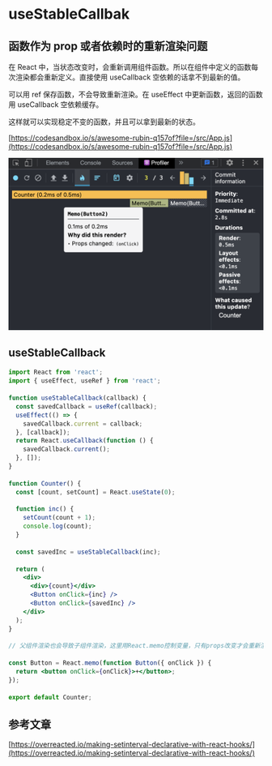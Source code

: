 # useStableCallbak

## 函数作为 prop 或者依赖时的重新渲染问题

在 React 中，当状态改变时，会重新调用组件函数。所以在组件中定义的函数每次渲染都会重新定义。直接使用 useCallback 空依赖的话拿不到最新的值。

可以用 ref 保存函数，不会导致重新渲染。在 useEffect 中更新函数，返回的函数用 useCallback 空依赖缓存。

这样就可以实现稳定不变的函数，并且可以拿到最新的状态。

[https://codesandbox.io/s/awesome-rubin-q157of?file=/src/App.js](https://codesandbox.io/s/awesome-rubin-q157of?file=/src/App.js)

![useStableCallback](./useStableCallback.png)

## useStableCallback

```jsx | pure
import React from 'react';
import { useEffect, useRef } from 'react';

function useStableCallback(callback) {
  const savedCallback = useRef(callback);
  useEffect(() => {
    savedCallback.current = callback;
  }, [callback]);
  return React.useCallback(function () {
    savedCallback.current();
  }, []);
}

function Counter() {
  const [count, setCount] = React.useState(0);

  function inc() {
    setCount(count + 1);
    console.log(count);
  }

  const savedInc = useStableCallback(inc);

  return (
    <div>
      <div>{count}</div>
      <Button onClick={inc} />
      <Button onClick={savedInc} />
    </div>
  );
}

// 父组件渲染也会导致子组件渲染，这里用React.memo控制变量，只有props改变才会重新渲染

const Button = React.memo(function Button({ onClick }) {
  return <button onClick={onClick}>+</button>;
});

export default Counter;
```

## 参考文章

[https://overreacted.io/making-setinterval-declarative-with-react-hooks/](https://overreacted.io/making-setinterval-declarative-with-react-hooks/)
